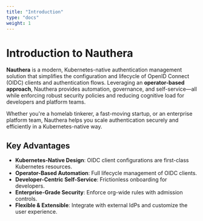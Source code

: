 ```yaml
---
title: "Introduction"
type: "docs"
weight: 1
---
```


# Introduction to Nauthera

**Nauthera** is a modern, Kubernetes-native authentication management solution that simplifies the configuration and lifecycle of OpenID Connect (OIDC) clients and authentication flows. Leveraging an **operator-based approach**, Nauthera provides automation, governance, and self-service—all while enforcing robust security policies and reducing cognitive load for developers and platform teams.

Whether you're a homelab tinkerer, a fast-moving startup, or an enterprise platform team, Nauthera helps you scale authentication securely and efficiently in a Kubernetes-native way.

## Key Advantages

- **Kubernetes-Native Design**: OIDC client configurations are first-class Kubernetes resources.
- **Operator-Based Automation**: Full lifecycle management of OIDC clients.
- **Developer-Centric Self-Service**: Frictionless onboarding for developers.
- **Enterprise-Grade Security**: Enforce org-wide rules with admission controls.
- **Flexible & Extensible**: Integrate with external IdPs and customize the user experience.
